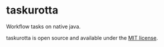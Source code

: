 taskurotta
==========

Workflow tasks on native java.

taskurotta is open source and available under the [MIT license].

[MIT license]: http://opensource.org/licenses/MIT
